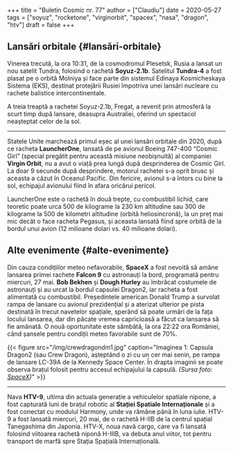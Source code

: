 +++
title = "Buletin Cosmic nr. 77"
author = ["Claudiu"]
date = 2020-05-27
tags = ["soyuz", "rocketone", "virginorbit", "spacex", "nasa", "dragon", "htv"]
draft = false
+++

## Lansări orbitale {#lansări-orbitale}

Vinerea trecută, la ora 10:31, de la cosmodromul Plesetsk, Rusia a lansat un nou satelit Tundra, folosind o rachetă **Soyuz-2.1b**. Satelitul **Tundra-4** a fost plasat pe o orbită Molniya și face parte din sistemul Edinaya Kosmicheskaya Sistema (EKS), destinat protejării Rusiei împotriva unei lansări nucleare cu rachete balistice intercontinentale.

A treia treaptă a rachetei Soyuz-2.1b, Fregat, a revenit prin atmosferă la scurt timp după lansare, deasupra Australiei, oferind un spectacol neașteptat celor de la sol.

---

Statele Unite marchează primul eșec al unei lansări orbitale din 2020, după ce racheta **LauncherOne**, lansată de pe avionul Boeing 747-400 “Cosmic Girl” (special pregătit pentru această misiune neobișnuită) al companiei **Virgin Orbit**, nu a avut o viață prea lungă după desprinderea de Cosmic Girl. La doar 9 secunde după desprindere, motorul rachetei s-a oprit brusc și aceasta a căzut în Oceanul Pacific. Din fericire, avionul s-a întors cu bine la sol, echipajul avionului fiind în afara oricărui pericol.

LauncherOne este o rachetă în două trepte, cu combustibil lichid, care teoretic poate urca 500 de kilograme la 230 km altitudine sau 300 de kilograme la 500 de kilometri altitudine (orbită heliosincronă), la un preț mai mic decât o face racheta Pegasus, și aceasta lansată fiind spre orbită de la bordul unui avion (12 milioane dolari vs. 40 milioane dolari).


## Alte evenimente {#alte-evenimente}

Din cauza condițiilor meteo nefavorabile, **SpaceX** a fost nevoită să amâne lansarea primei rachete **Falcon 9** cu astronauți la bord, programată pentru miercuri, 27 mai. **Bob Bekhen** și **Dough Hurley** au îmbrăcat costumele de astronauți și au urcat la bordul capsulei Dragon2, iar racheta a fost alimentată cu combustibil. Președintele american Donald Trump a survolat rampa de lansare cu avionul prezidențial și a aterizat ulterior pe pista destinată în trecut navetelor spațiale, sperând să poate urmări de la fața locului lansarea, dar din păcate vremea capricioasă a făcut ca lansarea să fie amânată. O nouă oportunitate este sâmbătă, la ora 22:22 ora României, când șansele pentru condiții meteo favorabile sunt de 70%.

{{< figure src="/img/crewdragondm1.jpg" caption="Imaginea 1: Capsula Dragon2 (sau Crew Dragon), așteptând o zi cu un cer mai senin, pe rampa de lansare LC-39A de la Kennedy Space Center. În drapta imaginii se poate observa brațul folosit pentru accesul echipajului la capsulă. _(Sursa foto: [SpaceX](https://twitter.com/SpaceX/status/1265269155181277184))_" >}}

---

Nava **HTV-9**, ultima din actuala generație a vehiculelor spatiale nipone, a fost capturată luni de brațul robotic al **Stației Spatiale Internaționale** și a fost conectat cu modulul Harmony, unde va rămâne până în luna iulie. HTV-9 a fost lansată miercuri, 20 mai, de o rachetă H-IIB de la centrul spațial Tanegashima din Japonia. HTV-X, noua navă cargo, care va fi lansată folosind viitoarea rachetă niponă H-IIIB, va debuta anul viitor, tot pentru transport de marfă spre Stația Spațială Internațională.